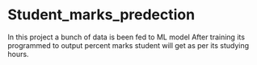 # Student_marks_predection
In this project a bunch of data is been fed to ML model
After training its programmed to output percent marks student will get as per its studying hours. 
